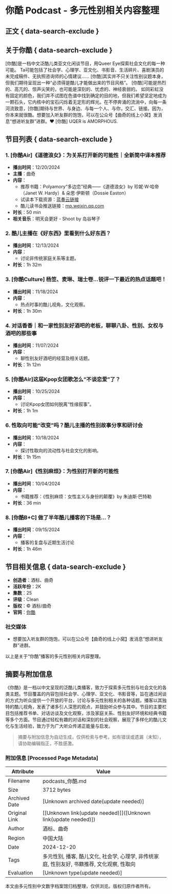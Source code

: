 # 你酷 Podcast - 多元性别相关内容整理

## 正文 { data-search-exclude }


## 关于你酷 { data-search-exclude }
\[你酷\]是一档中文泛酷儿类亚文化闲谈节目，用Queer Eye探索社会文化的每一种可能。 Ta可能包括了社会学、心理学、亚文化、书影音、生活碎片、喜剧演员的未完成稿件、无执照咨询师的心情建议…… \[你酷\]其实并不只关注性别议题本身，但我们期待呈现出一种“必须得是酷儿才能做出来的节目风格”。 \[你酷\]可能是热烈的、高亢的、惊声尖笑的，也可能是深刻的、忧虑的、神经衰弱的。 如同彩虹没有固定的颜色，我们并不试图在色谱中找到确定的目的地，但我们希望坚定地成为一颗石头，它内核中的宝石闪烁着无定形的辉光。在不停奔涌的流淌中，向每一条河流致意，\[你酷\]期待与世界、与身边、与每一个人、与你，交汇、链接。因为，你本来就很酷。想要加入听友群的饱饱，可以在公众号【曲奇的线上小窝】发消息“想进听友群”进群。❤️ \[你酷\] UQER is AMORPHOUS.

## 节目列表 { data-search-exclude }

### 1. \[你酷Air\]《道德浪女》：为关系打开新的可能性｜全新简中译本推荐
- **播出时间**：12/20/2024
- **主播**：曲奇
- **内容**：
    - 推荐书籍：Polyamory“多边恋”经典——《道德浪女》by 珍妮·W·哈帝（Janet W. Hardy）& 朵思·伊斯顿（Dossie Easton）
    - 试读本下载资源：[蓝奏云链接](dark-quqi.lanzoue.com) 
    - 酷儿读书会推送链接：[mp.weixin.qq.com](https://mp.weixin.qq.com)
- **时长**：50 min
- **相关音乐**：明天会更好 - Shoot by 岛谷琴子

### 2. 酷儿主播在《好东西》里看到什么好东西？
- **播出时间**：12/13/2024
- **内容**：
    - 讨论非传统家庭关系等主题。
- **时长**：1h 32m

### 3. \[你酷Culture\] 杨笠、麦琳、瑞士卷…锐评一下最近的热点话题吧！
- **播出时间**：11/18/2024
- **内容**：
    - 热点时事的酷儿视角，文化观察。
- **时长**：1h 30m

### 4. 对话香香｜和一家性别友好酒吧的老板，聊聊八卦、性别、女权与酒吧的那些事
- **播出时间**：11/07/2024
- **内容**：
    - 聊性别友好酒吧的经营及相关话题。
- **时长**：1h 12m

### 5. \[你酷Air\]这届Kpop女团歌怎么“不谈恋爱”了？
- **播出时间**：10/25/2024
- **内容**：
    - 讨论Kpop女团如何脱离“性缘叙事”。
- **时长**：1h 1m

### 6. 性取向可能“改变”吗？酷儿主播的性别故事分享和研讨会
- **播出时间**：10/18/2024
- **内容**：
    - 探讨性取向的流动性与社会文化的影响。
- **时长**：1h 15m

### 7. \[你酷Air\]《性别麻烦》：为性别打开新的可能性
- **播出时间**：10/04/2024
- **内容**：
    - 书籍推荐：《性别麻烦：女性主义与身份的颠覆》by 朱迪斯·巴特勒
- **时长**：36 min

### 8. \[你酷B+C\] 做了半年酷儿播客的下场是…？
- **播出时间**：09/15/2024
- **内容**：
    - 播客的复盘与近期生活讨论
- **时长**：1h 46m

## 节目相关信息 { data-search-exclude }
- **创造者**：酒标、曲奇
- **活跃年份**：2K
- **集数**：25
- **评级**：Clean
- **版权**：© 酒标/曲奇
- **官网**：[你酷](https://www.xiaoyuzhoufm.com/podcast/659aff82eaeec8d5e032559b?utm_source=rss)

### 社交媒体
- 想要加入听友群的饱饱，可以在公众号【曲奇的线上小窝】发消息“想进听友群”进群。 

以上是关于“你酷”播客的多元性别相关内容整理。
<!-- tcd_original_link https://podcasts.apple.com/us/podcast/%E4%BD%A0%E9%85%B7/id1734977534 -->


## 摘要与附加信息

<!-- tcd_abstract -->
《你酷》是一档以中文呈现的泛酷儿类播客，致力于探索多元性别与社会文化的各类主题。节目覆盖的内容包括社会学、心理学、亚文化、书影音等，旨在通过闲谈的方式为听众提供一个开放的平台，讨论与多元性别相关的各种话题。播客以其独特的酷儿视角，发表了诸多引人深思的观点，并鼓励听众参与其中。节目的主要栏目包括推荐书单、对话访谈及文化观察，涉及家庭关系、性别友好环境和经典书籍等多个方面。节目通过轻松有趣的对话和深刻的社会观察，展现了多样化的酷儿文化与生活经验，致力于为广大听众传递正能量与启发。
<!-- tcd_abstract_end -->

> 摘要与附加信息为自动生成，仅供检索与参考。如有错误或遗漏（未知），请协助编辑指正，不胜感激。

### 附加信息 [Processed Page Metadata]

| Attribute       | Value                                  |
|-----------------|----------------------------------------|
| Filename        | podcasts_你酷.md                             |
| Size            | 3712 bytes                           |
| Archived Date   | [Unknown archived date(update needed)]                             |
| Original Link   | [[Unknown link(update needed)]]([Unknown link(update needed)])                       |
| Author          | 酒标、曲奇                               |
| Region          | 中国大陆                               |
| Date            | 2024-12-20                                 |
| Tags            | 多元性别, 播客, 酷儿文化, 社会学, 心理学, 非传统家庭, 性别友好, 书籍推荐, 文化观察, 性取向                                 |
| Evaluation            | [Unknown type(update needed)]                                 |
<!-- tcd_table_end -->

本文由多元性别中文数字档案馆归档整理，仅供浏览。版权归原作者所有。
